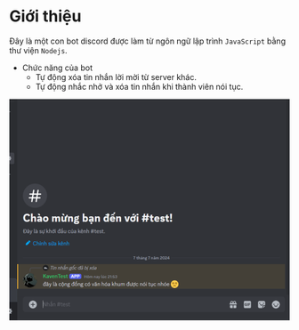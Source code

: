 # Giới thiệu
Đây là một con bot discord được làm từ ngôn ngữ lập trình `JavaScript` bằng thư viện `Nodejs`.
- Chức năng của bot
  - Tự động xóa tin nhắn lời mời từ server khác.
  - Tự động nhắc nhở và xóa tin nhắn khi thành viên nói tục.
<img src="./img/img.png">
